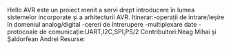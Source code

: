 Hello AVR este un proiect menit a servi drept introducere în lumea sistemelor incorporate și a arhitecturii AVR.
Itinerar:-operații de intrare/ieșire în domeniul analog/digital
		 -cereri de întrerupere
		 -multiplexare date
		 -protocoale de comunicație:UART,I2C,SPI,PS/2
Contribuitori:Neag Mihai și Șaldorfean Andrei
Resurse: